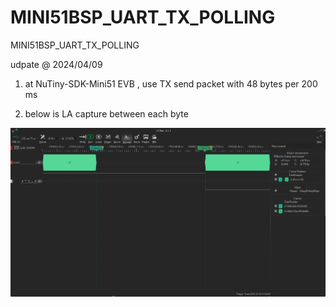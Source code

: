 # MINI51BSP_UART_TX_POLLING
 MINI51BSP_UART_TX_POLLING
 

udpate @ 2024/04/09

1. at NuTiny-SDK-Mini51 EVB , use TX send packet with 48 bytes per 200 ms

2. below is LA capture between each byte

![image](https://github.com/released/MINI51BSP_UART_TX_POLLING/blob/main/TX_byte_invertal.jpg)

